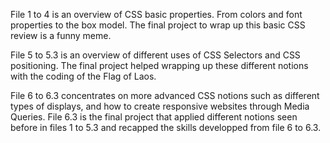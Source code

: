 File 1 to 4 is an overview of CSS basic properties.
  From colors and font properties to the box model.
  The final project to wrap up this basic CSS review is a funny meme.
  
File 5 to 5.3 is an overview of different uses of CSS Selectors and CSS positioning.
  The final project helped wrapping up these different notions with the coding of the Flag of Laos.

File 6 to 6.3 concentrates on more advanced CSS notions such  as different types of displays, and how to create responsive websites through Media Queries.
  File 6.3 is the final project that applied different notions seen before in files 1 to 5.3 and 
  recapped the skills developped from file 6 to 6.3.
  

